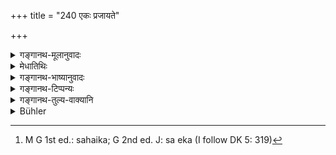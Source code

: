 +++
title = "240 एकः प्रजायते"

+++

<details><summary>गङ्गानथ-मूलानुवादः</summary>

Alone is a creature born, and alone does it cease to be; alone it enjoys its good deeds and also its evil deeds.—(239)
</details>

<details><summary>मेधातिथिः</summary>

यथा **जन्तुः** प्राणी, **एक एव जायते** न सुहृद्बान्धवादिना सह, **एक**[^२८९] **एव प्रलीयते**, न सुहृदो बान्धवाः सहमरणम् अनुभवन्ति । यदि नाम भार्यान्यो वा भक्तो जनस् तन्मरणकाल आत्मानं हन्यात् तथापि पृथग् एवासौ मरणक्रिया । अनया न गर्भैक्यम् अत्रिवद् अनुभवन्ति । एवं सुकृतदुष्कृते अपि पृथग् एवानुभवन्ति ।


[^२८९]:
     M G 1st ed.: sahaika; G 2nd ed. J: sa eka (I follow DK 5: 319)

- <u>ननु</u> च "न पुत्रदारम्" (म्ध् ४.२३९) इत्य् उक्तम् । यावता पुत्रः श्राद्धादिक्रियया पितुर् उपकरोत्य् एव मृतस्य, एवं भार्यापि ।

- <u>सत्यम्</u> । धार्मिकस्यैव तादृशः पुत्रो भवतीति तत्परम् एतत् । यथा जीवतः कस्यचिद् धस्तग्राहिकया कश्चित् सहायो भवति, एवं मृतस्य पुत्रो धर्मद्वारेणैवोपकरोति ॥ ४.२४० ॥
</details>

<details><summary>गङ्गानथ-भाष्यानुवादः</summary>

‘*Each creature*’—living being—‘*is born alone*,’—and not along with his friends and relations; and ‘*alone does it cease* *to be*;’ friends and relations do not die with him. Even when one’s wife, or some other devoted person, kills herself at the time of one’s death, this act of
*dying* is different from that of the man’s own dying; and, by this act,
the wife does not become born in the same womb with the husband, in the way in which Atri was born.

Similarly, his good and evil deeds also the man enjoys himself.

“It has been said that neither one’s wife nor one’s sons help him; hut, as a matter of fact, the son does help the father, by performing the
*śrāddha* and other rites; and so the wife also.”

True; but all that this mentis is that such a dutiful son is horn only to a person who has acquired merit; and, just as during life, one is helped by another person who supports him by the hand, so also, when the man dies, his son helps him by means of religious acts.—(240)
</details>

<details><summary>गङ्गानथ-टिप्पन्यः</summary>

This verse is quoted in *Aparārka* (p. 232);—and in *Vīramitrodaya* (Paribhāṣā, p. 64).
</details>

<details><summary>गङ्गानथ-तुल्य-वाक्यानि</summary>

*Mahābhārata* (Anuśāsana, 173.11).—‘O king, man is born alone, and alone
he dies, alone by himself does he pass through difficulties, and by himself alone does he fall into misfortune.’
</details>

<details><summary>Bühler</summary>

240	Single is each being born; single it dies; single it enjoys (the reward of its) virtue; single (it suffers the punishment of its) sin.
</details>
